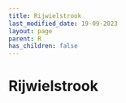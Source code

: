 ```yaml
---
title: Rijwielstrook
last_modified_date: 19-09-2023
layout: page
parent: R
has_children: false
---
```


Rijwielstrook
=============

